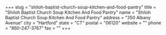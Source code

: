 +++
slug = "shiloh-baptist-church-soup-kitchen-and-food-pantry"
title = "Shiloh Baptist Church Soup Kitchen And Food Pantry"
name = "Shiloh Baptist Church Soup Kitchen And Food Pantry"
address = "350 Albany Avenue"
city = "Hartford"
state = "CT"
postal = "06120"
website = ""
phone = "860-247-3767"
fax = ""
+++
